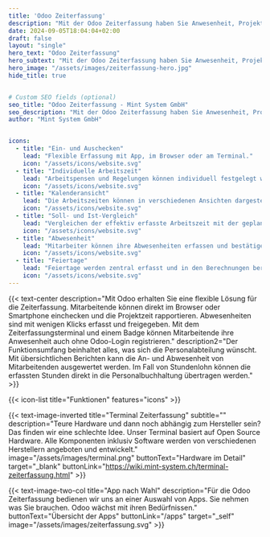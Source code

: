 ```yaml
---
title: 'Odoo Zeiterfassung'
description: "Mit der Odoo Zeiterfassung haben Sie Anwesenheit, Projektzeit, Abwesenheit und Überzeit im Griff."
date: 2024-09-05T18:04:04+02:00
draft: false
layout: "single"
hero_text: "Odoo Zeiterfassung"
hero_subtext: "Mit der Odoo Zeiterfassung haben Sie Anwesenheit, Projektzeit, Abwesenheit und Überzeit im Griff."
hero_image: "/assets/images/zeiterfassung-hero.jpg"
hide_title: true


# Custom SEO fields (optional)
seo_title: "Odoo Zeiterfassung - Mint System GmbH"
seo_description: "Mit der Odoo Zeiterfassung haben Sie Anwesenheit, Projektzeit, Abwesenheit und Überzeit im Griff."
author: "Mint System GmbH"


icons:
  - title: "Ein- und Auschecken"
    lead: "Flexible Erfassung mit App, im Browser oder am Terminal."
    icon: "/assets/icons/website.svg"
  - title: "Individuelle Arbeitszeit"
    lead: "Arbeitspensen und Regelungen können individuell festgelegt werden."
    icon: "/assets/icons/website.svg"
  - title: "Kalenderansicht"
    lead: "Die Arbeitszeiten können in verschiedenen Ansichten dargestellt und exportiert werden."
    icon: "/assets/icons/website.svg"
  - title: "Soll- und Ist-Vergleich"
    lead: "Vergleichen der effektiv erfasste Arbeitszeit mit der geplanten Zeit."
    icon: "/assets/icons/website.svg"
  - title: "Abwesenheit"
    lead: "Mitarbeiter können ihre Abwesenheiten erfassen und bestätigen lassen."
    icon: "/assets/icons/website.svg"
  - title: "Feiertage"
    lead: "Feiertage werden zentral erfasst und in den Berechnungen berücksichtigt."
    icon: "/assets/icons/website.svg"
---
```



{{< text-center 
  description="Mit Odoo erhalten Sie eine flexible Lösung für die Zeiterfassung. Mitarbeitende können direkt im Browser oder Smartphone einchecken und die Projektzeit rapportieren. Abwesenheiten sind mit wenigen Klicks erfasst und freigegeben. Mit dem Zeiterfassungsterminal und einem Badge können Mitarbeitende ihre Anwesenheit auch ohne Odoo-Login registrieren."
  description2="Der Funktionsumfang beinhaltet alles, was sich die Personalabteilung wünscht. Mit übersichtlichen Berichten kann die An- und Abwesenheit von Mitarbeitenden ausgewertet werden. Im Fall von Stundenlohn können die erfassten Stunden direkt in die Personalbuchhaltung übertragen werden." >}}

{{< icon-list title="Funktionen" features="icons" >}}

{{< text-image-inverted 
  title="Terminal Zeiterfassung" 
  subtitle="" 
  description="Teure Hardware und dann noch abhängig zum Hersteller sein? Das finden wir eine schlechte Idee. Unser Terminal basiert auf Open Source Hardware. Alle Komponenten inklusiv Software werden von verschiedenen Herstellern angeboten und entwickelt."
  image="/assets/images/terminal.png" 
  buttonText="Hardware im Detail" 
  target="_blank"
  buttonLink="https://wiki.mint-system.ch/terminal-zeiterfassung.html" >}}

{{< text-image-two-col 
  title="App nach Wahl"
  description="Für die Odoo Zeiterfassung bedienen wir uns an einer Auswahl von Apps. Sie nehmen was Sie brauchen. Odoo wächst mit ihren Bedürfnissen."
  buttonText="Übersicht der Apps"
  buttonLink="/apps" 
  target="_self"
  image="/assets/images/zeiterfassung.svg" >}}
